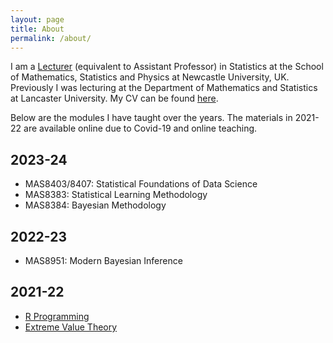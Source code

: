 ```yaml
---
layout: page
title: About
permalink: /about/
---
```


I am a [Lecturer](https://www.ncl.ac.uk/maths-physics/people/profile/clementlee.html) (equivalent to Assistant Professor) in Statistics at the School of Mathematics, Statistics and Physics at Newcastle University, UK. Previously I was lecturing at the Department of Mathematics and Statistics at Lancaster University. My CV can be found [here](/cv.pdf).

Below are the modules I have taught over the years. The materials in 2021-22 are available online due to Covid-19 and online teaching.

## 2023-24

* MAS8403/8407: Statistical Foundations of Data Science
* MAS8383: Statistical Learning Methodology
* MAS8384: Bayesian Methodology

## 2022-23

* MAS8951: Modern Bayesian Inference

## 2021-22

* [R Programming](/R/index.html)  
* [Extreme Value Theory](/extremes/index.html)  
